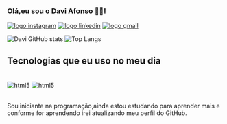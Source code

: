 ### Olá,eu sou o Davi Afonso 👋🏻!

<a href="https://www.instagram.com/ztdavi/" target="__blank"><img src="https://img.shields.io/badge/Instagram-E4405F?style=for-the-badge&logo=instagram&logoColor=white" alt="logo instagram"></a>
<a href="https://www.linkedin.com/in/davi-afonso-137b961b8/"><img src="https://img.shields.io/badge/LinkedIn-0077B5?style=for-the-badge&logo=linkedin&logoColor=white" alt="logo linkedin"></a>
<a href="mailto:afonsodavi183@gmail.com"><img src="https://img.shields.io/badge/Gmail-D14836?style=for-the-badge&logo=gmail&logoColor=white" alt="logo gmail"></a>


![Davi GitHub stats](https://github-readme-stats.vercel.app/api?username=DaviAfonso0&theme=midnight-purple&show_icons=dracula)
![Top Langs](https://github-readme-stats.vercel.app/api/top-langs/?username=DaviAfonso0&hide_progress=true)


## Tecnologias que eu uso no meu dia
<div style="display: inline_block"> <br/>
    <img align="center" src="https://img.shields.io/badge/HTML5-E34F26?style=for-the-badge&logo=html5&logoColor=white" alt="html5">
    <img align="center" src="https://img.shields.io/badge/CSS3-1572B6?style=for-the-badge&logo=css3&logoColor=white" alt="html5">
</div> <br/>

Sou iniciante na programação,ainda estou estudando para aprender mais e conforme for aprendendo irei atualizando meu perfil do GitHub.
